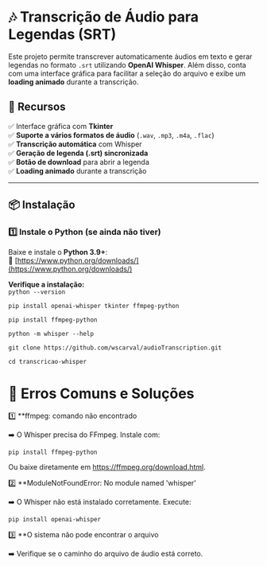 # 🎶 Transcrição de Áudio para Legendas (SRT)

Este projeto permite transcrever automaticamente áudios em texto e gerar legendas no formato `.srt` utilizando **OpenAI Whisper**. Além disso, conta com uma interface gráfica para facilitar a seleção do arquivo e exibe um **loading animado** durante a transcrição.

## 📌 Recursos
✅ Interface gráfica com **Tkinter**  
✅ **Suporte a vários formatos de áudio** (`.wav`, `.mp3`, `.m4a`, `.flac`)  
✅ **Transcrição automática** com Whisper  
✅ **Geração de legenda (.srt) sincronizada**  
✅ **Botão de download** para abrir a legenda  
✅ **Loading animado** durante a transcrição  

---

## 📦 **Instalação**

### 1️⃣ **Instale o Python (se ainda não tiver)**
Baixe e instale o **Python 3.9+**:  
🔗 [https://www.python.org/downloads/](https://www.python.org/downloads/)

**Verifique a instalação:**  
``python --version``

``pip install openai-whisper tkinter ffmpeg-python``

``pip install ffmpeg-python``

``python -m whisper --help``



``git clone https://github.com/wscarval/audioTranscription.git``

``cd transcricao-whisper``

# 🔧 Erros Comuns e Soluções

1️⃣ **ffmpeg: comando não encontrado

➡️ O Whisper precisa do FFmpeg. Instale com:

``pip install ffmpeg-python``

Ou baixe diretamente em https://ffmpeg.org/download.html.

2️⃣ **ModuleNotFoundError: No module named 'whisper'

➡️ O Whisper não está instalado corretamente. Execute:

``pip install openai-whisper``

3️⃣ **O sistema não pode encontrar o arquivo


➡️ Verifique se o caminho do arquivo de áudio está correto.

